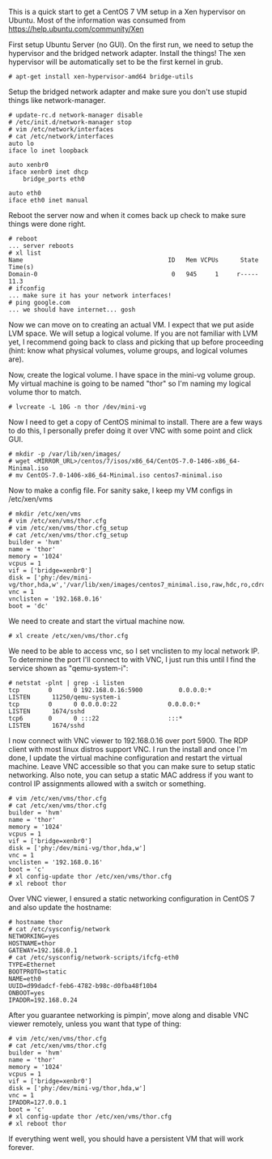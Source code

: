 This is a quick start to get a CentOS 7 VM setup in a Xen hypervisor on Ubuntu. Most of the information was consumed from https://help.ubuntu.com/community/Xen

First setup Ubuntu Server (no GUI). On the first run, we need to setup the hypervisor and the bridged network adapter. Install the things! The xen hypervisor will be automatically set to be the first kernel in grub.
```
# apt-get install xen-hypervisor-amd64 bridge-utils
```

Setup the bridged network adapter and make sure you don't use stupid things like network-manager.
```
# update-rc.d network-manager disable
# /etc/init.d/network-manager stop
# vim /etc/network/interfaces
# cat /etc/network/interfaces
auto lo
iface lo inet loopback

auto xenbr0
iface xenbr0 inet dhcp
    bridge_ports eth0

auto eth0
iface eth0 inet manual
```

Reboot the server now and when it comes back up check to make sure things were done right.
```
# reboot
... server reboots
# xl list
Name                                        ID   Mem VCPUs      State   Time(s)
Domain-0                                     0   945     1     r-----      11.3
# ifconfig
... make sure it has your network interfaces!
# ping google.com
... we should have internet... gosh
```

Now we can move on to creating an actual VM. I expect that we put aside LVM space. We will setup a logical volume. If you are not familiar with LVM yet, I recommend going back to class and picking that up before proceeding (hint: know what physical volumes, volume groups, and logical volumes are).

Now, create the logical volume. I have space in the mini-vg volume group. My virtual machine is going to be named "thor" so I'm naming my logical volume thor to match.
```
# lvcreate -L 10G -n thor /dev/mini-vg
```

Now I need to get a copy of CentOS minimal to install. There are a few ways to do this, I personally prefer doing it over VNC with some point and click GUI.
```
# mkdir -p /var/lib/xen/images/
# wget <MIRROR_URL>/centos/7/isos/x86_64/CentOS-7.0-1406-x86_64-Minimal.iso
# mv CentOS-7.0-1406-x86_64-Minimal.iso centos7-minimal.iso
```

Now to make a config file. For sanity sake, I keep my VM configs in /etc/xen/vms
```
# mkdir /etc/xen/vms
# vim /etc/xen/vms/thor.cfg
# vim /etc/xen/vms/thor.cfg_setup 
# cat /etc/xen/vms/thor.cfg_setup 
builder = 'hvm'
name = 'thor'
memory = '1024'
vcpus = 1
vif = ['bridge=xenbr0']
disk = ['phy:/dev/mini-vg/thor,hda,w','/var/lib/xen/images/centos7_minimal.iso,raw,hdc,ro,cdrom']
vnc = 1
vnclisten = '192.168.0.16'
boot = 'dc'
```

We need to create and start the virtual machine now.
```
# xl create /etc/xen/vms/thor.cfg
```

We need to be able to access vnc, so I set vnclisten to my local network IP. To determine the port I'll connect to with VNC, I just run this until I find the service shown as "qemu-system-i":
```
# netstat -plnt | grep -i listen
tcp        0      0 192.168.0.16:5900          0.0.0.0:*               LISTEN      11250/qemu-system-i
tcp        0      0 0.0.0.0:22              0.0.0.0:*               LISTEN      1674/sshd       
tcp6       0      0 :::22                   :::*                    LISTEN      1674/sshd       
```

I now connect with VNC viewer to 192.168.0.16 over port 5900. The RDP client with most linux distros support VNC. I run the install and once I'm done, I update the virtual machine configuration and restart the virtual machine. Leave VNC accessible so that you can make sure to setup static networking. Also note, you can setup a static MAC address if you want to control IP assignments allowed with a switch or something.
```
# vim /etc/xen/vms/thor.cfg
# cat /etc/xen/vms/thor.cfg
builder = 'hvm'
name = 'thor'
memory = '1024'
vcpus = 1
vif = ['bridge=xenbr0']
disk = ['phy:/dev/mini-vg/thor,hda,w']
vnc = 1
vnclisten = '192.168.0.16'
boot = 'c'
# xl config-update thor /etc/xen/vms/thor.cfg
# xl reboot thor
```

Over VNC viewer, I ensured a static networking configuration in CentOS 7 and also update the hostname:
```
# hostname thor
# cat /etc/sysconfig/network
NETWORKING=yes
HOSTNAME=thor
GATEWAY=192.168.0.1
# cat /etc/sysconfig/network-scripts/ifcfg-eth0 
TYPE=Ethernet
BOOTPROTO=static
NAME=eth0
UUID=d99dadcf-feb6-4782-b98c-d0fba48f10b4
ONBOOT=yes
IPADDR=192.168.0.24
```

After you guarantee networking is pimpin', move along and disable VNC viewer remotely, unless you want that type of thing:
```
# vim /etc/xen/vms/thor.cfg
# cat /etc/xen/vms/thor.cfg
builder = 'hvm'
name = 'thor'
memory = '1024'
vcpus = 1
vif = ['bridge=xenbr0']
disk = ['phy:/dev/mini-vg/thor,hda,w']
vnc = 1
IPADDR=127.0.0.1
boot = 'c'
# xl config-update thor /etc/xen/vms/thor.cfg
# xl reboot thor
```


If everything went well, you should have a persistent VM that will work forever.
